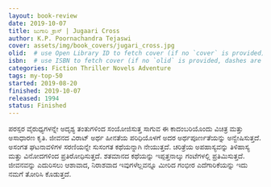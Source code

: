 ```yaml
---
layout: book-review
date: 2019-10-07
title: ಜುಗಾರಿ ಕ್ರಾಸ್ | Jugaari Cross
author: K.P. Poornachandra Tejaswi
cover: assets/img/book_covers/jugari_cross.jpg
olid:  # use Open Library ID to fetch cover (if no `cover` is provided)
isbn:  # use ISBN to fetch cover (if no `olid` is provided, dashes are optional)
categories: Fiction Thriller Novels Adventure
tags: my-top-50
started: 2019-08-20
finished: 2019-10-07
released: 1994
status: Finished
---
```

ಪರಸ್ಪರ ವೈರುಧ್ಯಗಳನ್ನೇ ಅದೃಶ್ಯ ತಂತುಗಳಿಂದ ಸಂಯೋಜಿಸುತ್ತ ಸಾಗುವ ಈ ಕಾದಂಬರಿಯೊಂದು ವಿಚಿತ್ರ ಮತ್ತು ಅಸಾಧಾರಣ ಕೃತಿ. ಜೀವನದ ವಿರಾಟ್ ಅರ್ಥ ಹೀನತೆಯ ಪರಿಧಿಯೊಳಗೆ ಅದರ ಅರ್ಥಪೂರ್ಣತೆಯನ್ನು ಅನ್ವೇಷಿಸುತ್ತದೆ. ಅಸಂಗತ ಘಟನಾವಳಿಗಳ ಸರಣಿಯನ್ನೇ ಸುಸಂಗತ ಕಥೆಯನ್ನಾಗಿ ನೇಯುತ್ತದೆ. ಚರಿತ್ರೆಯ ಅಪಹಾಸ್ಯವನ್ನು ತಿಳಿಹಾಸ್ಯ ಮತ್ತು ವಿನೋದಗಳಿಂದ ಪ್ರತಿರೋಧಿಸುತ್ತದೆ. ಶತಮಾನದ ಕಥೆಯನ್ನು ಇಪ್ಪತ್ತನಾಲ್ಕು ಗಂಟೆಗಳಲ್ಲಿ ಪ್ರತಿಮಿಸುತ್ತದೆ. ಜೀವನವನ್ನು ಎದುರಿಸಲು ಆಶಾವಾದ, ನಿರಾಶವಾದ ಇವುಗಳೆಲ್ಲವನ್ನೂ ಮೀರಿದ ಗಂಭೀರ ಎದೆಗಾರಿಕೆಯನ್ನು ಇದು ನಮಗೆ ತೋರಿಸಿ ಕೊಡುತ್ತದೆ.